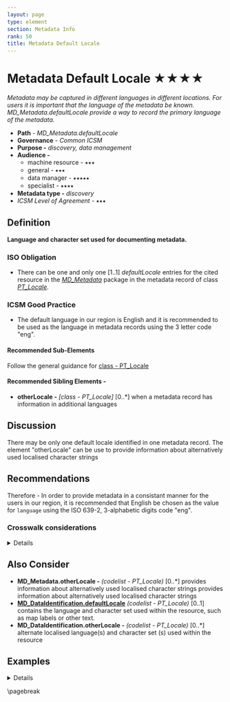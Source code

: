 ```yaml
---
layout: page
type: element
section: Metadata Info
rank: 50
title: Metadata Default Locale
---
```

# Metadata Default Locale ★★★★
*Metadata may be captured in different languages in different locations. For users it is important that the language of the metadata be known. MD_Metadata.defaultLocale provide a way to record the primary language of the metadata.*

- **Path** - *MD_Metadata.defaultLocale*
- **Governance** -  *Common ICSM*
- **Purpose -** *discovery, data management*
- **Audience -**
  - machine resource - ⭑⭑⭑
  - general - ⭑⭑⭑
  - data manager - ⭑⭑⭑⭑⭑
  - specialist - ⭑⭑⭑⭑
- **Metadata type -** *discovery*
- *ICSM Level of Agreement* - ⭑⭑⭑

## Definition
**Language and character set used for documenting metadata.**

### ISO Obligation
- There can be one and only one [1..1] *defaultLocale* entries for the cited resource in the  *[MD_Metadata](./class-MD_Metadata)* package in the metadata record of class *[PT_Locale](./PT_Locale)*.

### ICSM Good Practice
  - The default language in our region is English and it is recommended to be used as the language in metadata records using the 3 letter code "eng".

#### Recommended Sub-Elements

Follow the general guidance for [class - PT_Locale](./PT_Locale) 

#### Recommended Sibling Elements -

- **otherLocale -** *[class - PT_Locale]* [0..\*] when a metadata record has information in additional languages


## Discussion

There may be only one default locale identified in one metadata record.
The element "otherLocale" can be use to provide information about alternatively used localised character strings


## Recommendations

Therefore - In order to provide metadata in a consistant manner for the users in our region, it is recommended that English be chosen as the value for `language` using the ISO 639-2, 3-alphabetic digits code "eng".

### Crosswalk considerations

<details>

#### ISO19139

MD_Metadata/language moved to MD_Metadata/defaultLocale:PT_Locale - Make use of the newly added Language and character set localization package for defining local language and character set.

#### Dublin core / CKAN / data.gov.au

Maps to `language`
CKAN has one field for language that maps to both Metadata and Resource language fields. ISO 19115 recommends 639-2 3 letter codes. Data.gov.au recommends IETF RFC4646 2 letter codes as primary. See https://www.loc.gov/standards/iso639-2/faq.html#6 for discussion of the differences

#### DCAT

Maps to `dct.language`

#### RIF-CS

No identified mapping

</details>

## Also Consider

- **MD_Metadata.otherLocale -** *(codelist - PT_Locale)* [0..\*] provides information about alternatively used localised character strings provides information about alternatively used localised character strings
- **[MD_DataIdentification.defaultLocale](./ResourceLocale)** *(codelist - PT_Locale)* [0..1]  contains the  language and character set used within the resource, such as map labels or other text.
- **MD_DataIdentification.otherLocale -**  *(codelist - PT_Locale)* [0..\*] alternate localised language(s) and character set (s) used within the resource

## Examples

<details>

### XML -

```
<mdb:MD_Metadata>
....
   <mdb:defaultLocale>
      <lan:PT_Locale id="EN">
         <lan:language>
            <lan:LanguageCode 
            codeList="http://www.loc.gov/standards/iso639-2/" 
            codeListValue="eng"/>
         </lan:language>
         <lan:characterEncoding>
            <lan:MD_CharacterSetCode 
            codeList="https://schemas.isotc211.org/19115/resources/Codelist/cat
            /codelists.xml#MD_CharacterSetCode"  codeListValue="utf8"/>
         </lan:characterEncoding>
      </lan:PT_Locale>
   </mdb:defaultLocale>
....
</mdb:MD_Metadata>
```

### UML diagrams
Recommended elements highlighted in Yellow

![MDdefaultLocale](../images/MetadataLocaleUML.png)

</details>

\pagebreak
